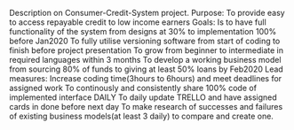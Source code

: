 Description on Consumer-Credit-System project.
Purpose: To provide easy to access repayable credit to low income earners
Goals:
Is to have full functionality of the system from designs at 30% to implementation 100% before Jan2020
To fully utilise versioning software from start of coding to finish before project presentation
To grow from beginner to intermediate in required languages within 3 months
To develop a working business model from sourcing 80% of funds to giving at least 50% loans by Feb2020
Lead measures:
Increase coding time(3hours to 6hours) and meet deadlines for assigned work
To continously and consistently share 100% code of implemented interface DAILY
To daily update TRELLO and have assigned cards in done before next day
To make research of successes and failures of existing business models(at least 3 daily) to compare and create one.